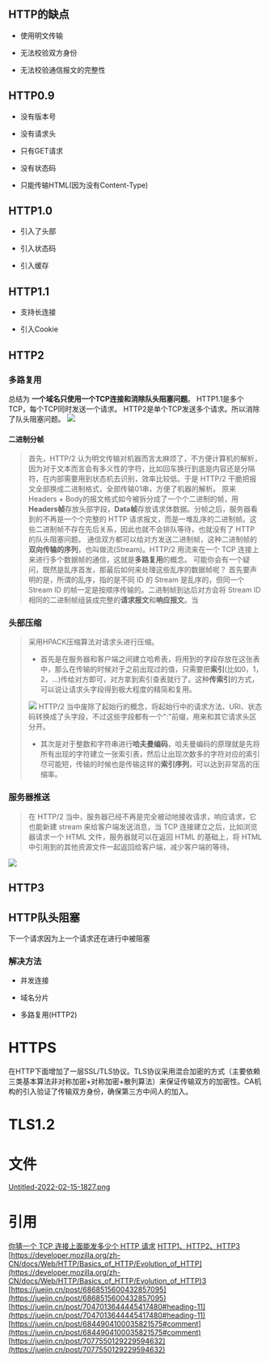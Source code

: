 

## HTTP的缺点

-   使用明文传输
    
-   无法校验双方身份
    
-   无法校验通信报文的完整性
    

## HTTP0.9

-   没有版本号
    
-   没有请求头
    
-   只有GET请求
    
-   没有状态码
    
-   只能传输HTML(因为没有Content-Type)
    

## HTTP1.0

-   引入了头部
    
-   引入状态码
    
-   引入缓存
    

## HTTP1.1

-   支持长连接
    
-   引入Cookie
    

## HTTP2

### 多路复用

总结为 **一个域名只使用一个TCP连接和消除队头阻塞问题**。 HTTP1.1是多个TCP，每个TCP同时发送一个请求。 HTTP2是单个TCP发送多个请求。所以消除了队头阻塞问题。 ![](https://cdn.nlark.com/yuque/0/2022/webp/22244142/1648434913839-10f78ae4-58fe-44d7-8d9a-c29eb074428e.webp#clientId=u850ee3ba-798b-4&from=paste&id=u98367997&originHeight=238&originWidth=639&originalType=url&ratio=1&rotation=0&showTitle=false&status=done&style=none&taskId=u2d5977d3-083b-4e13-b6ce-b019b436c05&title=)

#### 二进制分帧

> 首先，HTTP/2 认为明文传输对机器而言太麻烦了，不方便计算机的解析，因为对于文本而言会有多义性的字符，比如回车换行到底是内容还是分隔符，在内部需要用到状态机去识别，效率比较低。于是 HTTP/2 干脆把报文全部换成二进制格式，全部传输01串，方便了机器的解析。 原来Headers + Body的报文格式如今被拆分成了一个个二进制的帧，用**Headers帧**存放头部字段，**Data帧**存放请求体数据。分帧之后，服务器看到的不再是一个个完整的 HTTP 请求报文，而是一堆乱序的二进制帧。这些二进制帧不存在先后关系，因此也就不会排队等待，也就没有了 HTTP 的队头阻塞问题。 通信双方都可以给对方发送二进制帧，这种二进制帧的**双向传输的序列**，也叫做流(Stream)。HTTP/2 用流来在一个 TCP 连接上来进行多个数据帧的通信，这就是**多路复用**的概念。 可能你会有一个疑问，既然是乱序首发，那最后如何来处理这些乱序的数据帧呢？ 首先要声明的是，所谓的乱序，指的是不同 ID 的 Stream 是乱序的，但同一个 Stream ID 的帧一定是按顺序传输的。二进制帧到达后对方会将 Stream ID 相同的二进制帧组装成完整的**请求报文**和**响应报文**。当

### 头部压缩

> 采用HPACK压缩算法对请求头进行压缩。
> 
> -   首先是在服务器和客户端之间建立哈希表，将用到的字段存放在这张表中，那么在传输的时候对于之前出现过的值，只需要把**索引**(比如0，1，2，...)传给对方即可，对方拿到索引查表就行了。这种**传索引**的方式，可以说让请求头字段得到极大程度的精简和复用。
>     
> 
> ![](https://cdn.nlark.com/yuque/0/2022/webp/22244142/1648205508091-0c8deb90-f3b2-4001-ad6d-6bd394010278.webp#clientId=u850ee3ba-798b-4&from=paste&id=u167dad16&originHeight=719&originWidth=1142&originalType=url&ratio=1&rotation=0&showTitle=false&status=done&style=none&taskId=u35efadf8-0374-4dff-8598-bbabe235ac8&title=) HTTP/2 当中废除了起始行的概念，将起始行中的请求方法、URI、状态码转换成了头字段，不过这些字段都有一个":"前缀，用来和其它请求头区分开。
> 
> -   其次是对于整数和字符串进行**哈夫曼编码**，哈夫曼编码的原理就是先将所有出现的字符建立一张索引表，然后让出现次数多的字符对应的索引尽可能短，传输的时候也是传输这样的**索引序列**，可以达到非常高的压缩率。
>     

### 服务器推送

> 在 HTTP/2 当中，服务器已经不再是完全被动地接收请求，响应请求，它也能新建 stream 来给客户端发送消息，当 TCP 连接建立之后，比如浏览器请求一个 HTML 文件，服务器就可以在返回 HTML 的基础上，将 HTML 中引用到的其他资源文件一起返回给客户端，减少客户端的等待。

![](https://cdn.nlark.com/yuque/0/2022/webp/22244142/1648434696478-cb104f4c-3b28-47f3-97b3-f0cb154f7329.webp#clientId=u850ee3ba-798b-4&from=paste&id=uaf98de8f&originHeight=632&originWidth=1227&originalType=url&ratio=1&rotation=0&showTitle=false&status=done&style=none&taskId=u9b619b09-c8d1-45ee-b0c5-155fe5f8edf&title=)

## HTTP3

## HTTP队头阻塞

下一个请求因为上一个请求还在进行中被阻塞

### 解决方法

-   并发连接
    
-   域名分片
    
-   多路复用(HTTP2)
    

# HTTPS

在HTTP下面增加了一层SSL/TLS协议。TLS协议采用混合加密的方式（主要依赖三类基本算法非对称加密+对称加密+散列算法）来保证传输双方的加密性。CA机构的引入验证了传输双方身份，确保第三方中间人的加入。

# TLS1.2

# 文件

[Untitled-2022-02-15-1827.png](https://www.yuque.com/attachments/yuque/0/2022/png/22244142/1648195802088-82c60640-62a5-49cf-a747-e3d76adbcd77.png?_lake_card=%7B%22src%22%3A%22https%3A%2F%2Fwww.yuque.com%2Fattachments%2Fyuque%2F0%2F2022%2Fpng%2F22244142%2F1648195802088-82c60640-62a5-49cf-a747-e3d76adbcd77.png%22%2C%22name%22%3A%22Untitled-2022-02-15-1827.png%22%2C%22size%22%3A2224976%2C%22type%22%3A%22image%2Fpng%22%2C%22ext%22%3A%22png%22%2C%22source%22%3A%22%22%2C%22status%22%3A%22done%22%2C%22mode%22%3A%22title%22%2C%22download%22%3Atrue%2C%22taskId%22%3A%22u408f3134-0ff6-48f9-9421-939da4b82a9%22%2C%22taskType%22%3A%22upload%22%2C%22id%22%3A%22ue9f2b6b6%22%2C%22card%22%3A%22file%22%7D)

# 引用

[你猜一个 TCP 连接上面能发多少个 HTTP 请求](https://zhuanlan.zhihu.com/p/61423830) [HTTP1、HTTP2、HTTP3](https://juejin.cn/post/6855470356657307662#heading-11) [https://developer.mozilla.org/zh-CN/docs/Web/HTTP/Basics_of_HTTP/Evolution_of_HTTP](https://developer.mozilla.org/zh-CN/docs/Web/HTTP/Basics_of_HTTP/Evolution_of_HTTP)3 [https://juejin.cn/post/6868515600432857095](https://juejin.cn/post/6868515600432857095) [https://juejin.cn/post/7047013644445417480#heading-11](https://juejin.cn/post/7047013644445417480#heading-11) [https://juejin.cn/post/6844904100035821575#comment](https://juejin.cn/post/6844904100035821575#comment) [https://juejin.cn/post/7077550129229594632](https://juejin.cn/post/7077550129229594632)

